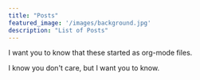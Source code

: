 ```yaml
---
title: "Posts"
featured_image: '/images/background.jpg'
description: "List of Posts"
---
```


I want you to know that these started as org-mode files.

I know you don't care, but I want you to know. 


